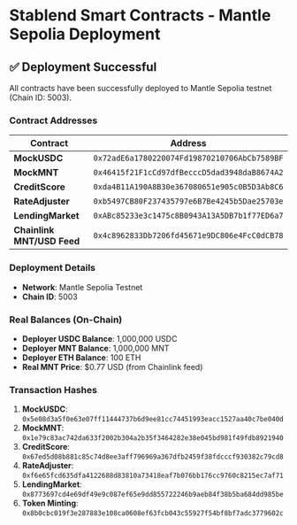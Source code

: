# Stablend Smart Contracts - Mantle Sepolia Deployment

## ✅ Deployment Successful

All contracts have been successfully deployed to Mantle Sepolia testnet (Chain ID: 5003).

### Contract Addresses

| Contract | Address |
|----------|---------|
| **MockUSDC** | `0x72adE6a1780220074Fd19870210706AbCb7589BF` |
| **MockMNT** | `0x46415f21F1cCd97dfBecccD5dad3948daB8674A2` |
| **CreditScore** | `0xda4B11A190A8B30e367080651e905c0B5D3Ab8C6` |
| **RateAdjuster** | `0xb5497CB80F237435797e6B7Be4245b5Dae25703e` |
| **LendingMarket** | `0xABc85233e3c1475c8B0943A13A5DB7b1f77ED6a7` |
| **Chainlink MNT/USD Feed** | `0x4c8962833Db7206fd45671e9DC806e4FcC0dCB78` |

### Deployment Details

- **Network**: Mantle Sepolia Testnet
- **Chain ID**: 5003

### Real Balances (On-Chain)

- **Deployer USDC Balance**: 1,000,000 USDC
- **Deployer MNT Balance**: 1,000,000 MNT
- **Deployer ETH Balance**: 100 ETH
- **Real MNT Price**: $0.77 USD (from Chainlink feed)

### Transaction Hashes

1. **MockUSDC**: `0x5e08d3a5f0e63e07ff11444737b6d9ee81cc74451993eacc1527aa40c7be040d`
2. **MockMNT**: `0x1e79c83ac742da633f2002b304a2b35f3464282e38e045bd981f49fdb8921940`
3. **CreditScore**: `0x67ed5d08b881c85c74d8ee3aff796969a367dfb2459f38fdcccf930382c79cd8`
4. **RateAdjuster**: `0xf6e65fcd635dfa4122688d83810a73418eaf7b076bb176cc9760c8215ec7af71`
5. **LendingMarket**: `0x8773697cd4e69df49e9c087ef65e9dd855722246b9aeb84f38b5ba684dd985be`
6. **Token Minting**: `0x8b0cbc019f3e287883e108ca0608ef63fcb043c55927f54bf8bf7adc3779602c`

